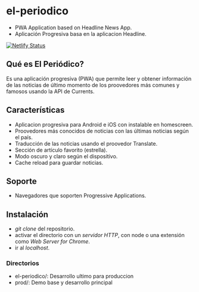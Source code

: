 # el-periodico
- PWA Application based on Headline News App.
- Aplicación Progresiva basa en la aplicacion Headline.

[![Netlify Status](https://api.netlify.com/api/v1/badges/49d662af-b88f-4a2a-a261-0bab51a5ef82/deploy-status)](https://app.netlify.com/sites/periodico/deploys)

## Qué es El Periódico?
Es una aplicación progresiva (PWA) que permite leer y obtener información de las noticias de último momento de los proovedores más comunes y famosos usando la API de Currents. 

## Características
- Aplicacion progresiva para Android e iOS con instalable en homescreen.
- Proovedores más conocidos de noticias con las últimas noticias según el país.
- Traducción de las noticias usando el proovedor Translate.
- Sección de artículo favorito (estrella).
- Modo oscuro y claro según el dispositivo.
- Cache reload para guardar noticias.


## Soporte

- Navegadores que soporten Progressive Applications.

## Instalación

- *git clone* del repositorio.
- activar el directorio con un *servidor HTTP*, con node o una extensión como *Web Server for Chrome*.
- ir al *localhost*.

### Directorios

- el-periodico/: Desarrollo ultimo para produccion
- prod/: Demo base y desarrollo principal

